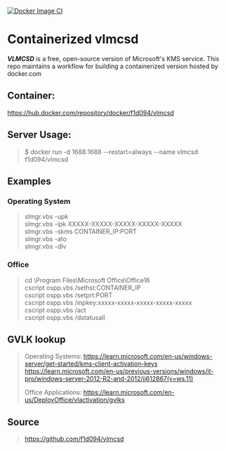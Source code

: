 [![Docker Image CI](https://github.com/f1d094/vlmcsd-container/actions/workflows/docker-image.yml/badge.svg)](https://github.com/f1d094/vlmcsd-container/actions/workflows/docker-image.yml)
# Containerized vlmcsd

***VLMCSD*** is a free, open-source version of Microsoft's KMS service. This repo maintains a workflow for building a containerized version hosted by docker.com

## Container:
https://hub.docker.com/repository/docker/f1d094/vlmcsd

## Server Usage:
> $ docker run -d 1688:1688 --restart=always --name vlmcsd f1d094/vlmcsd

## Examples
### Operating System
>slmgr.vbs -upk  
>slmgr.vbs -ipk XXXXX-XXXXX-XXXXX-XXXXX-XXXXX  
>slmgr.vbs -skms CONTAINER_IP:PORT  
>slmgr.vbs -ato  
>slmgr.vbs -dlv  

### Office
>cd \Program Files\Microsoft Office\Office16  
>cscript ospp.vbs /sethst:CONTAINER_IP  
>cscript ospp.vbs /setprt:PORT  
>cscript ospp.vbs /inpkey:xxxxx-xxxxx-xxxxx-xxxxx-xxxxx  
>cscript ospp.vbs /act  
>cscript ospp.vbs /dstatusall  

## GVLK lookup
> Operating Systems:
> https://learn.microsoft.com/en-us/windows-server/get-started/kms-client-activation-keys
> https://learn.microsoft.com/en-us/previous-versions/windows/it-pro/windows-server-2012-R2-and-2012/jj612867(v=ws.11)
>
> Office Applications:
> https://learn.microsoft.com/en-us/DeployOffice/vlactivation/gvlks

## Source
> https://github.com/f1d094/vlmcsd

